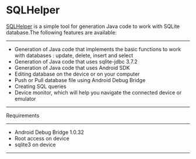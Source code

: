# SQLHelper
[SQLHelper](https://plugins.jetbrains.com/plugin/8329?pr=idea) is a simple tool for generation Java code to work with SQLite database.The following features are available:<br>
      <hr>
      <ul>
        <li>Generation of Java code that implements the basic functions to work with databases : update, delete, insert and select</li>
        <li>Generation of Java code that uses sqlite-jdbc 3.7.2</li>
        <li>Generation of Java code that uses Android SDK</li>
        <li>Editing database on the device or on your computer</li>
        <li>Push or Pull database file using Android Debug Bridge</li>
        <li>Creating SQL queries</li>
        <li>Device monitor, which will help you navigate the connected device or emulator</li>
      </ul>
      <hr>
      Requirements<br>
      <hr>
      <ul>
        <li>Android Debug Bridge 1.0.32</li>
        <li>Root access on device</li>
        <li>sqlite3 on device</li>
      </ul>
      <hr>
